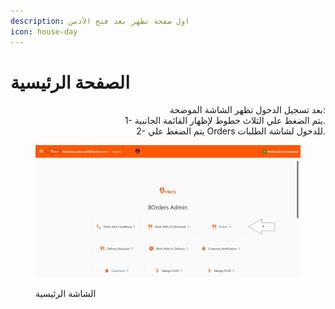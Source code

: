 ```yaml
---
description: اول صفحة تظهر بعد فتح الأدمن
icon: house-day
---
```


# الصفحة الرئيسية

<p align="right">بعد تسجيل الدخول تظهر الشاشة الموضحة:
<br>1- يتم الضغط علي الثلاث خطوط لإظهار القائمة الجانبية.
<br>2- يتم الضغط علي Orders للدخول لشاشة الطلبات.</p>

<figure><img src="../../.gitbook/assets/Main Page (1).jpg" alt=""><figcaption><p>الشاشة الرئيسية</p></figcaption></figure>
